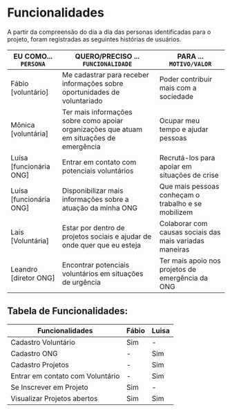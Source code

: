 # Funcionalidades

A partir da compreensão do dia a dia das personas identificadas para o projeto, foram registradas as seguintes histórias de usuários.

| EU COMO... `PERSONA`    | QUERO/PRECISO ... `FUNCIONALIDADE`                                                       | PARA ... `MOTIVO/VALOR`                                 |
| ----------------------- | ---------------------------------------------------------------------------------------- | ------------------------------------------------------- |
| Fábio [voluntário]      | Me cadastrar para receber informações sobre oportunidades de voluntariado                | Poder contribuir mais com a sociedade                   |
| Mônica [voluntária]     | Ter mais informações sobre como apoiar organizações que atuam em situações de emergência | Ocupar meu tempo e ajudar pessoas                       |
| Luísa [funcionária ONG] | Entrar em contato com potenciais voluntários                                             | Recrutá-los para apoiar em situações de crise           |
| Luísa [funcionária ONG] | Disponibilizar mais informações sobre a atuação da minha ONG                             | Que mais pessoas conheçam o trabalho e se mobilizem     |
| Laís [Voluntária]       | Estar por dentro de projetos sociais e ajudar de onde quer que eu esteja                 | Colaborar com causas sociais das mais variadas maneiras |
| Leandro [diretor ONG]   | Encontrar potenciais voluntários em situações de urgência                                | Ter mais apoio nos projetos de emergência da ONG        |

## Tabela de Funcionalidades:

| Funcionalidades                  | Fábio | Luisa |
| -------------------------------- | ----- | ----- |
| Cadastro Voluntário              | Sim   | -     |
| Cadastro ONG                     | -     | Sim   |
| Cadastro Projetos                | -     | Sim   |
| Entrar em contato com Voluntário | -     | Sim   |
| Se Inscrever em Projeto          | Sim   | -     |
| Visualizar Projetos abertos      | Sim   | Sim   |
